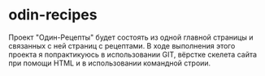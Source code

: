 # odin-recipes
Проект "Один-Рецепты" будет состоять из одной главной страницы и связанных с ней страниц с рецептами.
В ходе выполнения этого проекта я попрактикуюсь в использовании GIT, вёрстке скелета сайта при помощи HTML и в использовании командной строии.